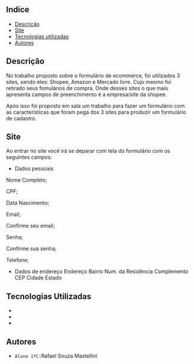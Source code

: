 ## Indice

* [Descrição](#descrição)
* [Site](#site)
* [Tecnologias utilizadas](#tecnologias-utilizadas)
* [Autores](#autores)
 
## Descrição
No trabalho proposto sobre o formulário de ecommerce, foi utilizados 3 sites, sendo eles: Shopee, Amazon e Mercado livre. Cujo mesmo foi retirado seus fomulários de compra. Onde desses sites o que mais apresenta campos de preenchimento é a empresa/site da shopee.

Após isso foi proposto em sala um trabalho para fazer um formulário com as caracteristicas que foram pega dos 3 sites para produzir um formulário de cadastro.

## Site
Ao entrar no site você irá se deparar com tela do formulário com os seguintes campos:

* Dados pessoais

Nome Completo;

CPF;

Data Nascimento;

Email;

Confirme seu email;

Senha;

Confirme sua senha;

Telefone;


* Dados de endereço
Endereço
Bairro
Num. da Residência
Complemento 
CEP
Cidade 
Estado

## Tecnologias Utilizadas
* 
* 
* 

## Autores
* ``Aluno 1ºC:``Rafael Souza Mastellini

